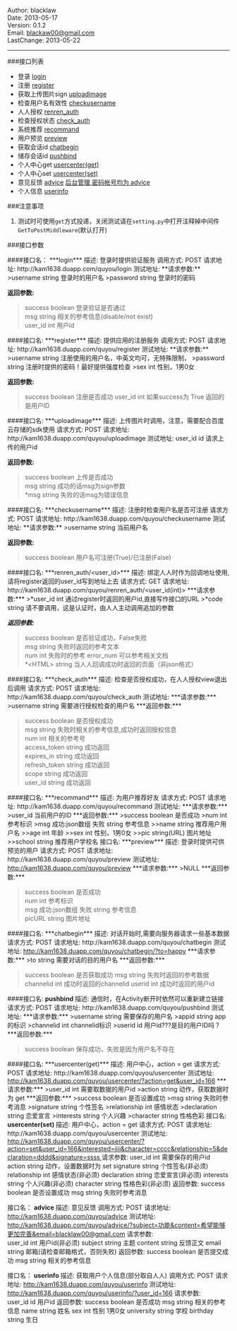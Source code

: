 Author:  	blacklaw  
Date:		2013-05-17  
Version:		0.1.2  
Email:		blackaw00@gmail.com   
LastChange:	2013-05-22 

---------------------------------------------

###接口列表
* 登录  			[login](#login) 
* 注册  			[register](#register) 
* 获取上传图片sign  [uploadimage](#uploadimage) 
* 检查用户名有效性  [checkusername](#checkusername) 
* 人人授权  		  [renren_auth](#renren_auth) 
* 检查授权状态  	[check_auth](#check_auth)
* 系统推荐  		[recommand](#recommand)
* 用户预览		[preview](#preview)
* 获取会话id  		[chatbegin](#chatbegin)
* 储存会话id  		[pushbind](#pushbind)
* 个人中心get		[usercenter(get)](#usercenter_get)
* 个人中心set		[usercenter(set)](#usercente_set)
* 意见反馈		[advice](#advice)    [后台管理,密码帐号均为 advice]("http://kam1638.duapp.com/admin/quyou/advice/")
* 个人信息		[userinfo](#userinfo)

###注意事项
1. 测试时可使用`get`方式投递，关闭测试请在`setting.py`中打开注释掉中间件 `GetToPostMiddleware`(默认打开)

###接口参数

<a id="login"/>
####接口名： ***login***  
描述:		登录时提供验证服务  
调用方式:	POST  
请求地址:	http://kam1638.duapp.com/quyou/login  
测试地址:	<http://kam1638.duapp.com/quyou/login/?username=happy&password=wsxedc>  
**请求参数:**
>username	string	登录时的用户名  
>password	string 	登录时的密码  

**返回参数:**
>success 	boolean	登录验证是否通过  
>msg		string	相关的参考信息(disable/not exist)  
>user_id	int 	用户id  

<a id="register"/>
####接口名:	***register***  
描述:		提供应用的注册服务  
调用方式:	POST  
请求地址:	http://kam1638.duapp.com/quyou/register  
测试地址:	 <http://kam1638.duapp.com/quyou/register/?username=happyd&password=wsxedc&sex=1>  
**请求参数:**
>username	string	注册使用的用户名，中英文均可，无特殊限制，  
>password 	string	注册时提供的密码！最好提供强度检查  
>sex 		int		性别，1男0女  

**返回参数:**
>success		boolean	注册是否成功
>user_id		int		如果success为 True 返回的是用户ID


<a id ="uploadimage">
####接口名:	***uploadimage***  
描述:		上传图片时调用，注意，需要配合百度云存储的sdk使用  
请求方式:	POST  
请求地址:	http://kam1638.duapp.com/quyou/uploadimage  
测试地址:	<http://kam1638.duapp.com/quyou/uploadimage/?user_id=166  
**请求参数:**  
>user_id 	id	   请求上传的用户id  

**返回参数:**
>success		boolean	上传是否成功  
>msg			string  成功的话msg为sign参数  
>*msg		string  失败的话msg为错误信息  


  <a id ="checkusername"/>
####接口名:	***checkusername***  
描述:		注册时检查用户名是否可注册  
请求方式:	POST  
请求地址:	http://kam1638.duapp.com/quyou/checkusername  
测试地址:	<http://kam1638.duapp.com/quyou/checkusername/?username=happyasdf>  
**请求参数:**
>username	string		当前用户名  

**返回参数:**
>success 	boolean		用户名可注册(True)/已注册(False)  
        

  <a id ="renren_auth"/>
####接口名:	***renren_auth/&lt;user_id&gt;***  
描述:		绑定人人时作为回调地址使用,请将register返回的user_id写到地址上去  
请求方式:	GET  
请求地址:	http://kam1638.duapp.com/quyou/renren_auth/&lt;user_id(int)&gt;  
***请求参数:***	  
>*user_id	int			通过register时返回的用户id,直接写作接口的URL  
>*code		string		请不要调用，这是认证时，由人人主动调用追加的参数 

***返回参数:***
>success		boolean		是否验证成功，False失败  
>msg			string		失败时返回的参考文本  
>num			int			失败时的参考 error_num 可以参考相关文档  
>*&lt;HTML&gt;		string		当人人回调成功时返回的页面（非json格式）  

    
  <a id ="check_auth"/>
####接口名:	***check_auth***
描述:		检查是否授权成功，在人人授权view退出后调用  
请求方式:	POST  
请求地址:	http://kam1638.duapp.com/quyou/check_auth  
测试地址:	<http://kam1638.duapp.com/quyou/check_auth/?username=happy>  
***请求参数:***	
>username 	string		需要进行授权检查的用户名  
***返回参数:***  

>success		boolean		是否授权成功  
>msg			string		失败时相关的参考信息,成功时返回授权信息    
>num         int		    相关的参考号    
>access_token 	string     成功返回   
>expires_in		string     成功返回  
>refresh_token	string     成功返回  
>scope 	        string     成功返回  
>user_id 	    string     成功返回  

		
  <a id ="recommand"/>
####接口名:	***recommand***
描述:		为用户推荐好友
请求方式:	POST
请求地址:	http://kam1638.duapp.com/quyou/recommand
测试地址:	<http://kam1638.duapp.com/quyou/recommand/?user_id=143>
***请求参数:***	
>user_id 	当前用户的ID
***返回参数:***	
>success		boolean		是否成功
>num 		int			参考标识
>msg	成功:json数组		失败 string 参考信息
>>name	string		推荐用户用户名
>>age		int			年龄
>>sex		int			性别，1男0女
>>pic		string(URL)	图片地址 
>>school	string		推荐用户学校名
  
  
  <a id ="preview"/>
接口名:	***preview***
描述:		登录时提供可供预览的用户  
请求方式:	POST  
请求地址:	http://kam1638.duapp.com/quyou/preview  
测试地址:	  <a href="http://kam1638.duapp.com/quyou/preview">http://kam1638.duapp.com/quyou/preview</a>  
***请求参数:***  
>NULL  
***返回参数:***  

>success		boolean		是否成功  
>num 		int			参考标识  
>msg	成功:json数组		失败 string 参考信息  
>picURL string	图片地址
  
  
  <a id ="chatbegin"/>
####接口名:	***chatbegin***
描述:		对话开始时,需要向服务器请求一些基本数据
请求方式: 	POST
请求地址:	http://kam1638.duapp.com/quyou/chatbegin
测试地址:	  <a href="http://kam1638.duapp.com/quyou/chatbegin/?to=happy">http://kam1638.duapp.com/quyou/chatbegin/?to=happy</a>
***请求参数:***	
>to 		string		需要对话的目的用户名
***返回参数:***

>success 	boolean 	是否获取成功
>msg			string		失败时返回的参考数据
>channelid	int			成功时返回的channelid
>userid		int			成功时返回的用户id

  <a id="pushbind"/>
####接口名:	<b class ='api_title'> pushbind </b>
描述:		通信时，在Activity断开时依然可以重新建立链接  
请求方式:	POST  
请求地址:	http://kam1638.duapp.com/quyou/pushbind  
测试地址:	 <http://kam1638.duapp.com/quyou/pushbind/?channelid=2143&userid=2341&appid=asff&username=happyh>
***请求参数:***
>username	string		需要保存的用户名   
>appid		string		app的标识   
>channelid	int			channelid标识  
>userid		id			用户id???是目的用户ID吗？  
***返回参数:***

>success		boolean		保存成功，失败是因为用户名不存在 

<a id="usercenter_get"/>
####接口名:	***usercenter(get)***
描述:		用户中心，action = get
请求方式:	POST
请求地址:	http://kam1638.duapp.com/quyou/usercenter
测试地址:	  <a href="http://kam1638.duapp.com/quyou/usercenter/?action=get&user_id=166">http://kam1638.duapp.com/quyou/usercenter/?action=get&user_id=166</a>
***请求参数:***  
>user_id		int		需要取数据的用户id  
>action		string		动作，获取数据时为 get  
***返回参数:***  
>success			boolean		是否设置成功  
>msg				string		失败时参考消息  
>signature		string	个性签名  
>relationship	int		感情状态  
>declaration		string	恋爱宣言  
>interests		string	个人兴趣   
>character		string 	性格色彩  

  <a id="usercenter_set"/>
接口名:	<b class ='api_title'> usercenter(set) </b>
描述:		用户中心，action = get
请求方式:	POST
请求地址:	http://kam1638.duapp.com/quyou/usercenter
测试地址:	  <a href="http://kam1638.duapp.com/quyou/usercenter/?action=set&user_id=166&interested=iiii&character=cccc&relationship=5&declaration=dddd&signature=ssss">http://kam1638.duapp.com/quyou/usercenter/?action=set&user_id=166&interested=iiii&character=cccc&relationship=5&declaration=dddd&signature=ssss
</a>
请求参数:
			user_id			int		需要保存的用户id
			action			string		动作，设置数据时为 set
  			signature		string		个性签名(非必须)
  			relationship	int			感情状态(非必须)
			declaration		string		恋爱宣言(非必须)
			interests		string		个人兴趣(非必须)
			character		string 		性格色彩(非必须)
返回参数:
			success			boolean		是否设置成功
  			msg				string		失败时参考消息

  
<a id='advice'/>接口名：	<b class ='api_title'> advice </b>
描述:		 意见反馈
调用方式:	POST
请求地址:	http://kam1638.duapp.com/quyou/advice
测试地址:	<a href="http://kam1638.duapp.com/quyou/advice/?subject=%E5%8A%9F%E8%83%BD&content=%E5%B8%8C%E6%9C%9B%E8%83%BD%E5%A4%9F%E6%9B%B4%E5%8A%A0%E5%AE%8C%E5%96%84&email=blacklaw00@gmail.com">http://kam1638.duapp.com/quyou/advice/?subject=功能&content=希望能够更加完善&email=blacklaw00@gmail.com</a>
请求参数:	
                         user_id     int      用户id(非必须)
                         subject     string   主题
                         content     string   反馈正文
                         email       string   邮箱(请检查邮箱格式，否则失败)
返回参数:
			success 	boolean	是否提交成功
			msg			string	相关的参考信息
  

 
  
<a id='userinfo'/>接口名：	<b class ='api_title'> userinfo </b>
描述:		 获取用户个人信息(部分取自人人)
调用方式:	POST
请求地址:	http://kam1638.duapp.com/quyou/userinfo
测试地址:	<a href="http://kam1638.duapp.com/quyou/userinfo/?user_id=166">http://kam1638.duapp.com/quyou/userinfo/?user_id=166</a>
请求参数:	
			user_id     id     用户id
返回参数:
			success 	boolean	是否成功
			msg			string	相关的参考信息
  			name 		string  姓名
  			sex			int		性别 1男0女
  			university	string  学校
  			birthday    string  生日
  
  
  </body>

</html>
